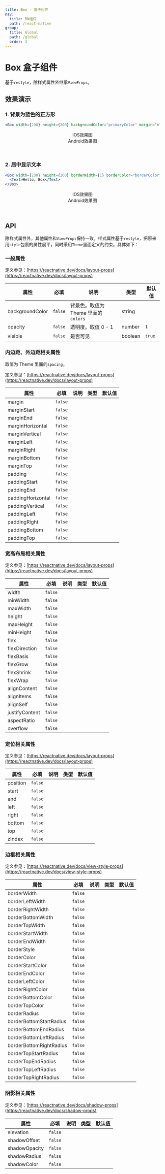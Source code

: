 ```yaml
---
title: Box - 盒子组件
nav:
  title: RN组件
  path: /react-native
group:
  title: Global
  path: /global
  order: 1
---
```


# Box 盒子组件

基于`restyle`，除样式属性外继承`ViewProps`。

## 效果演示

### 1. 背景为蓝色的正方形

```jsx | pure
<Box width={200} height={200} backgroundColor="primaryColor" margin="m" />
```

<center>
  <div style={{ display: 'flex', width: 750 }}>
    <div style={{ width: 375 }}>IOS效果图</div>
    <div style={{ width: 375 }}>Android效果图</div>
  </div>
</center>
<center>
  <figure>
    <img
      alt=""
      src="https://td-dev-public.oss-cn-hangzhou.aliyuncs.com/maoyes-app/1607493786211498786.png"
      style={{ width: 375, marginRight: 10, border: "1px solid #ddd" }}
    />
    <img
      alt=""
      src="https://timgsa.baidu.com/timg?image&quality=80&size=b9999_10000&sec=1607430991524&di=24c0bf75a6d0efeff1c48e13829eca72&imgtype=0&src=http%3A%2F%2Fattach.bbs.miui.com%2Fforum%2F201308%2F23%2F220651x9b0h4kru904ozre.jpg"
      style={{ width: 375, border: "1px solid #ddd" }}
    />
  </figure>
</center>

### 2. 居中显示文本

```jsx | pure
<Box width={200} height={200} borderWidth={1} borderColor="borderColor" justifyContent="center" alignItems="center">
  <Text>Hello, Box</Text>
</Box>
```

<center>
  <div style={{ display: 'flex', width: 750 }}>
    <div style={{ width: 375 }}>IOS效果图</div>
    <div style={{ width: 375 }}>Android效果图</div>
  </div>
</center>
<center>
  <figure>
    <img
      alt=""
      src="https://td-dev-public.oss-cn-hangzhou.aliyuncs.com/maoyes-app/1607493903256997162.png"
      style={{ width: 375, marginRight: 10, border: "1px solid #ddd" }}
    />
    <img
      alt=""
      src="https://timgsa.baidu.com/timg?image&quality=80&size=b9999_10000&sec=1607430991524&di=24c0bf75a6d0efeff1c48e13829eca72&imgtype=0&src=http%3A%2F%2Fattach.bbs.miui.com%2Fforum%2F201308%2F23%2F220651x9b0h4kru904ozre.jpg"
      style={{ width: 375, border: "1px solid #ddd" }}
    />
  </figure>
</center>

## API

除样式属性外，其他属性和`ViewProps`保持一致。样式属性基于`restyle`，把原来用`style`包裹的属性展平，同时采用`Theme`里面定义的约束。具体如下：

### 一般属性

定义参见：[https://reactnative.dev/docs/layout-props](https://reactnative.dev/docs/layout-props)

| 属性            | 必填    | 说明                                | 类型    | 默认值 |
| --------------- | ------- | ----------------------------------- | ------- | ------ |
| backgroundColor | `false` | 背景色。取值为 Theme 里面的`colors` | string  |        |
| opacity         | `false` | 透明度。取值 0 - 1                  | number  | `1`    |
| visible         | `false` | 是否可见                            | boolean | `true` |

### 内边距、外边距相关属性

取值为 Theme 里面的`spacing`。

定义参见：[https://reactnative.dev/docs/layout-props](https://reactnative.dev/docs/layout-props)

| 属性              | 必填    | 说明 | 类型 | 默认值 |
| ----------------- | ------- | ---- | ---- | ------ |
| margin            | `false` |      |      |        |
| marginStart       | `false` |      |      |        |
| marginEnd         | `false` |      |      |        |
| marginHorizontal  | `false` |      |      |        |
| marginVertical    | `false` |      |      |        |
| marginLeft        | `false` |      |      |        |
| marginRight       | `false` |      |      |        |
| marginBottom      | `false` |      |      |        |
| marginTop         | `false` |      |      |        |
| padding           | `false` |      |      |        |
| paddingStart      | `false` |      |      |        |
| paddingEnd        | `false` |      |      |        |
| paddingHorizontal | `false` |      |      |        |
| paddingVertical   | `false` |      |      |        |
| paddingLeft       | `false` |      |      |        |
| paddingRight      | `false` |      |      |        |
| paddingBottom     | `false` |      |      |        |
| paddingTop        | `false` |      |      |        |

### 宽高布局相关属性

定义参见：[https://reactnative.dev/docs/layout-props](https://reactnative.dev/docs/layout-props)

| 属性           | 必填    | 说明 | 类型 | 默认值 |
| -------------- | ------- | ---- | ---- | ------ |
| width          | `false` |      |      |        |
| minWidth       | `false` |      |      |        |
| maxWidth       | `false` |      |      |        |
| height         | `false` |      |      |        |
| maxHeight      | `false` |      |      |        |
| minHeight      | `false` |      |      |        |
| flex           | `false` |      |      |        |
| flexDirection  | `false` |      |      |        |
| flexBasis      | `false` |      |      |        |
| flexGrow       | `false` |      |      |        |
| flexShrink     | `false` |      |      |        |
| flexWrap       | `false` |      |      |        |
| alignContent   | `false` |      |      |        |
| alignItems     | `false` |      |      |        |
| alignSelf      | `false` |      |      |        |
| justifyContent | `false` |      |      |        |
| aspectRatio    | `false` |      |      |        |
| overflow       | `false` |      |      |        |

### 定位相关属性

定义参见：[https://reactnative.dev/docs/layout-props](https://reactnative.dev/docs/layout-props)

| 属性     | 必填    | 说明 | 类型 | 默认值 |
| -------- | ------- | ---- | ---- | ------ |
| position | `false` |      |      |        |
| start    | `false` |      |      |        |
| end      | `false` |      |      |        |
| left     | `false` |      |      |        |
| right    | `false` |      |      |        |
| bottom   | `false` |      |      |        |
| top      | `false` |      |      |        |
| zIndex   | `false` |      |      |        |

### 边框相关属性

定义参见：[https://reactnative.dev/docs/view-style-props](https://reactnative.dev/docs/view-style-props)

| 属性                    | 必填    | 说明 | 类型 | 默认值 |
| ----------------------- | ------- | ---- | ---- | ------ |
| borderWidth             | `false` |      |      |        |
| borderLeftWidth         | `false` |      |      |        |
| borderRightWidth        | `false` |      |      |        |
| borderBottomWidth       | `false` |      |      |        |
| borderTopWidth          | `false` |      |      |        |
| borderStartWidth        | `false` |      |      |        |
| borderEndWidth          | `false` |      |      |        |
| borderStyle             | `false` |      |      |        |
| borderColor             | `false` |      |      |        |
| borderStartColor        | `false` |      |      |        |
| borderEndColor          | `false` |      |      |        |
| borderLeftColor         | `false` |      |      |        |
| borderRightColor        | `false` |      |      |        |
| borderBottomColor       | `false` |      |      |        |
| borderTopColor          | `false` |      |      |        |
| borderRadius            | `false` |      |      |        |
| borderBottomStartRadius | `false` |      |      |        |
| borderBottomEndRadius   | `false` |      |      |        |
| borderBottomLeftRadius  | `false` |      |      |        |
| borderBottomRightRadius | `false` |      |      |        |
| borderTopStartRadius    | `false` |      |      |        |
| borderTopEndRadius      | `false` |      |      |        |
| borderTopLeftRadius     | `false` |      |      |        |
| borderTopRightRadius    | `false` |      |      |        |

### 阴影相关属性

定义参见：[https://reactnative.dev/docs/shadow-props](https://reactnative.dev/docs/shadow-props)

| 属性          | 必填    | 说明 | 类型 | 默认值 |
| ------------- | ------- | ---- | ---- | ------ |
| elevation     | `false` |      |      |        |
| shadowOffset  | `false` |      |      |        |
| shadowOpacity | `false` |      |      |        |
| shadowRadius  | `false` |      |      |        |
| shadowColor   | `false` |      |      |        |
